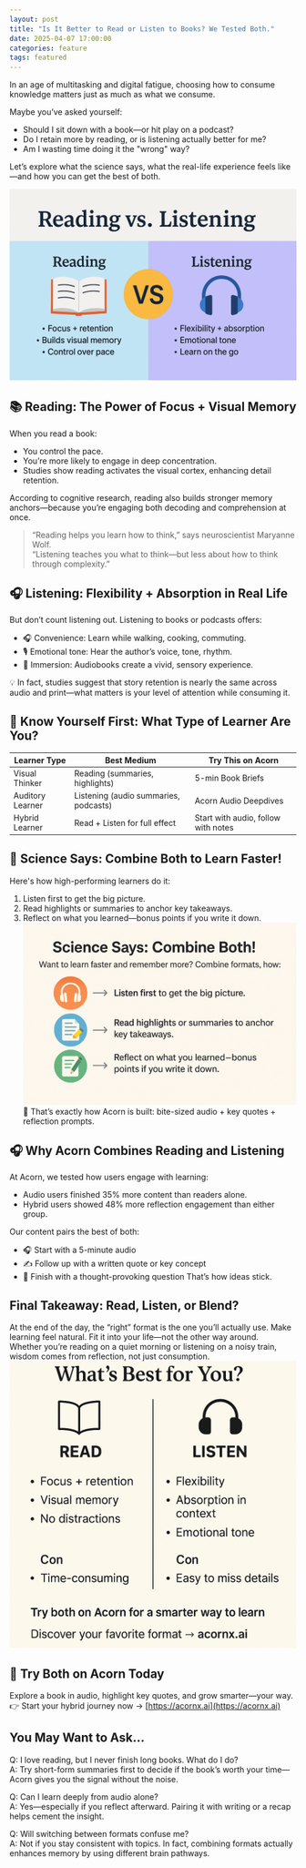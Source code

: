 ```yaml
---
layout: post
title: "Is It Better to Read or Listen to Books? We Tested Both."
date: 2025-04-07 17:00:00
categories: feature
tags: featured
---
```

In an age of multitasking and digital fatigue, choosing how to consume knowledge matters just as much as what we consume.

Maybe you’ve asked yourself:
- Should I sit down with a book—or hit play on a podcast?
- Do I retain more by reading, or is listening actually better for me?
- Am I wasting time doing it the "wrong" way?

Let’s explore what the science says, what the real-life experience feels like—and how you can get the best of both.

![quote](/assets/article_images/blog-2-part-1.png)

## 📚 Reading: The Power of Focus + Visual Memory
When you read a book:
- You control the pace.
- You’re more likely to engage in deep concentration.
- Studies show reading activates the visual cortex, enhancing detail retention.

According to cognitive research, reading also builds stronger memory anchors—because you’re engaging both decoding and comprehension at once.
> “Reading helps you learn how to think,” says neuroscientist Maryanne Wolf.  
> “Listening teaches you what to think—but less about how to think through complexity.”

## 🎧 Listening: Flexibility + Absorption in Real Life
But don’t count listening out. Listening to books or podcasts offers:
- 🎧 Convenience: Learn while walking, cooking, commuting.
- 🎙️ Emotional tone: Hear the author’s voice, tone, rhythm.
- 🌊 Immersion: Audiobooks create a vivid, sensory experience.

💡 In fact, studies suggest that story retention is nearly the same across audio and print—what matters is your level of attention while consuming it.

## 🧩 Know Yourself First: What Type of Learner Are You?
| Learner Type      | Best Medium                            | Try This on Acorn                   |
|-------------------|----------------------------------------|-------------------------------------|
| Visual Thinker    | Reading (summaries, highlights)        | 5-min Book Briefs                   |
| Auditory Learner  | Listening (audio summaries, podcasts)  | Acorn Audio Deepdives               |
| Hybrid Learner    | Read + Listen for full effect          | Start with audio, follow with notes |

## 🧠 Science Says: Combine Both to Learn Faster!
Here's how high-performing learners do it:
1. Listen first to get the big picture.
2. Read highlights or summaries to anchor key takeaways.
3. Reflect on what you learned—bonus points if you write it down.
![the-role-of-hobbies](/assets/article_images/blog-2-part-2.png)
🎯 That’s exactly how Acorn is built: bite-sized audio + key quotes + reflection prompts.

## 🎧 Why Acorn Combines Reading and Listening
At Acorn, we tested how users engage with learning:
- Audio users finished 35% more content than readers alone.
- Hybrid users showed 48% more reflection engagement than either group.

Our content pairs the best of both:
- 🎧 Start with a 5-minute audio
- ✍️ Follow up with a written quote or key concept
- 💭 Finish with a thought-provoking question
That’s how ideas stick.

## Final Takeaway: Read, Listen, or Blend?
At the end of the day, the “right” format is the one you’ll actually use.
Make learning feel natural. Fit it into your life—not the other way around.  
Whether you’re reading on a quiet morning or listening on a noisy train, wisdom comes from reflection, not just consumption.
![how-to-be-wise](/assets/article_images/blog-2-part-3.png)

## 🚀 Try Both on Acorn Today
Explore a book in audio, highlight key quotes, and grow smarter—your way.  
👉 Start your hybrid journey now → [https://acornx.ai](https://acornx.ai)

## You May Want to Ask...
Q: I love reading, but I never finish long books. What do I do?  
A: Try short-form summaries first to decide if the book’s worth your time—Acorn gives you the signal without the noise.

Q: Can I learn deeply from audio alone?  
A: Yes—especially if you reflect afterward. Pairing it with writing or a recap helps cement the insight.

Q: Will switching between formats confuse me?  
A: Not if you stay consistent with topics. In fact, combining formats actually enhances memory by using different brain pathways.


